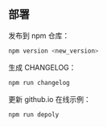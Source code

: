## 部署

发布到 npm 仓库：

```bash
npm version <new_version>
```

生成 CHANGELOG：

```bash
npm run changelog
```

更新 github.io 在线示例：

```
npm run depoly
```
